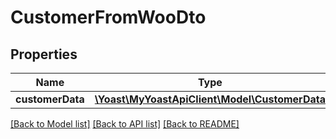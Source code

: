 # CustomerFromWooDto

## Properties
Name | Type | Description | Notes
------------ | ------------- | ------------- | -------------
**customerData** | [**\Yoast\MyYoastApiClient\Model\CustomerData**](CustomerData.md) |  | 

[[Back to Model list]](../README.md#documentation-for-models) [[Back to API list]](../README.md#documentation-for-api-endpoints) [[Back to README]](../README.md)


